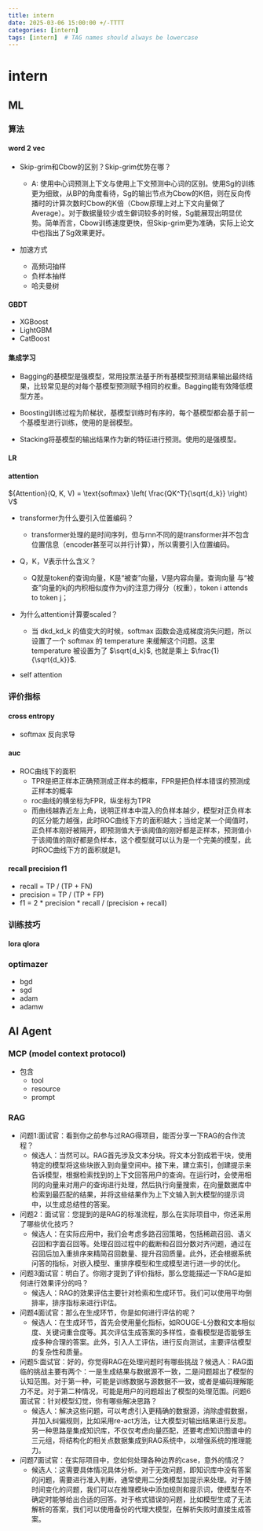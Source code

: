 ```yaml
---
title: intern
date: 2025-03-06 15:00:00 +/-TTTT
categories: [intern]
tags: [intern]  # TAG names should always be lowercase
---
```

# intern
## ML
### 算法
#### word 2 vec 
* Skip-grim和Cbow的区别？Skip-grim优势在哪？

  * A: 使用中心词预测上下文与使用上下文预测中心词的区别。使用Sg的训练更为细致，从BP的角度看待，Sg的输出节点为Cbow的K倍，则在反向传播时的计算次数时Cbow的K倍（Cbow原理上对上下文向量做了Average）。对于数据量较少或生僻词较多的时候，Sg能展现出明显优势。简单而言，Cbow训练速度更快，但Skip-grim更为准确，实际上论文中也指出了Sg效果更好。
* 加速方式
  * 高频词抽样
  * 负样本抽样
  * 哈夫曼树
#### GBDT
* XGBoost
* LightGBM
* CatBoost



#### 集成学习
* Bagging的基模型是强模型，常用投票法基于所有基模型预测结果输出最终结果，比较常见是的对每个基模型预测赋予相同的权重。Bagging能有效降低模型方差。

* Boosting训练过程为阶梯状，基模型训练时有序的，每个基模型都会基于前一个基模型进行训练，使用的是弱模型。

* Stacking将基模型的输出结果作为新的特征进行预测。使用的是强模型。
#### LR 
#### attention
${Attention}(Q, K, V) = \text{softmax} \left( \frac{QK^T}{\sqrt{d_k}} \right) V$
* transformer为什么要引入位置编码？

  * transformer处理的是时间序列，但与rnn不同的是transformer并不包含位置信息（encoder甚至可以并行计算），所以需要引入位置编码。
* Q，K，V表示什么含义？

  * Q就是token的查询向量，K是“被查”向量，V是内容向量。查询向量  与“被查”向量的kj的内积相似度作为vj的注意力得分（权重），token i attends to token j；

* 为什么attention计算要scaled？
  * 当 dkd_kd_k 的值变大的时候，softmax 函数会造成梯度消失问题，所以设置了一个 softmax 的 temperature 来缓解这个问题。这里 temperature 被设置为了     $\sqrt{d_k}$, 也就是乘上 $\frac{1}{\sqrt{d_k}}$.
* self attention


### 评价指标
#### cross entropy
  * softmax 反向求导
#### auc
* ROC曲线下的面积
  * TPR是把正样本正确预测成正样本的概率，FPR是把负样本错误的预测成正样本的概率
  * roc曲线的横坐标为FPR，纵坐标为TPR
  * 而曲线越靠近左上角，说明正样本中混入的负样本越少，模型对正负样本的区分能力越强，此时ROC曲线下方的面积越大；当给定某一个阈值时，正负样本刚好被隔开，即预测值大于该阈值的刚好都是正样本，预测值小于该阈值的刚好都是负样本，这个模型就可以认为是一个完美的模型，此时ROC曲线下方的面积就是1。
#### recall precision f1
* recall = TP / (TP + FN)
* precision = TP / (TP + FP)
* f1 = 2 * precision * recall / (precision + recall)


### 训练技巧
#### lora qlora



### optimazer
  * bgd
  * sgd
  * adam
  * adamw


## AI Agent
### MCP (model context protocol)
* 包含
  * tool
  * resource
  * prompt


### RAG


* 问题1:面试官：看到你之前参与过RAG得项目，能否分享一下RAG的合作流程？
  * 候选人：当然可以。RAG首先涉及文本分块。将文本分割成若干块，使用特定的模型将这些块嵌入到向量空间中。接下来，建立索引，创建提示来告诉模型，根据检索找到的上下文回答用户的查询。在运行时，会使用相同的向量来对用户的查询进行处理，然后执行向量搜索，在向量数据库中检索到最匹配的结果，并将这些结果作为上下文输入到大模型的提示词中，以生成总结性的答案。
* 问题2：面试官：您提到的是RAG的标准流程，那么在实际项目中，你还采用了哪些优化技巧？
  * 候选人：在实际应用中，我们会考虑多路召回策略，包括稀疏召回、语义召回和字面召回等。处理召回过程中的截断和召回分数对齐问题，通过在召回后加入重排序来精简召回数量、提升召回质量。此外，还会根据系统问答的指标，对嵌入模型、重排序模型和生成模型进行进一步的优化。
* 问题3面试官：明白了。你刚才提到了评价指标，那么您能描述一下RAG是如何进行效果评分的吗？
  * 候选人：RAG的效果评估主要针对检索和生成环节。我们可以使用平均倒排率，排序指标来进行评估。
* 问题4面试官：那么在生成环节，你是如何进行评估的呢？
  * 候选人：在生成环节，首先会使用量化指标，如ROUGE-L分数和文本相似度、关键词重合度等。其次评估生成答案的多样性，查看模型是否能够生成多种合理的答案。此外，引入人工评估，进行反向测试，主要评估模型的复杂性和质量。
* 问题5:面试官：好的，你觉得RAG在处理问题时有哪些挑战？候选人：RAG面临的挑战主要有两个：一是生成结果与数据源不一致，二是问题超出了模型的认知范围。对于第一种，可能是训练数据与源数据不一致，或者是编码理解能力不足。对于第二种情况，可能是用户的问题超出了模型的处理范围。问题6面试官：针对模型幻觉，你有哪些解决思路？
  * 候选人：解决这些问题，可以考虑引入更精确的数据源，消除虚假数据，并加入纠偏规则，比如采用re-act方法，让大模型对输出结果进行反思。另一种思路是集成知识库，不仅仅考虑向量匹配，还要考虑知识图谱中的三元组，将结构化的相关点数据集成到RAG系统中，以增强系统的推理能力。
* 问题7面试官：在实际项目中，您如何处理各种边界的case，意外的情况？
  * 候选人：这需要具体情况具体分析。对于无效问题，即知识库中没有答案的问题，需要进行准入判断，通常使用二分类模型加提示来处理。对于随时间变化的问题，我们可以在推理模块中添加规则和提示词，使模型在不确定时能够给出合适的回答。对于格式错误的问题，比如模型生成了无法解析的答案，我们可以使用备份的代理大模型，在解析失败时直接生成答案。